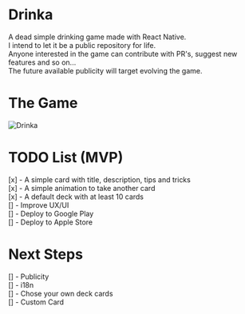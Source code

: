 # Drinka
A dead simple drinking game made with React Native.  
I intend to let it be a public repository for life.  
Anyone interested in the game can contribute with PR's, suggest new features and so on...  
The future available publicity will target evolving the game.

# The Game
![Drinka](https://user-images.githubusercontent.com/11022437/90580034-3c3e0000-e19e-11ea-95b8-c923060358ef.gif)


# TODO List (MVP)
[x] - A simple card with title, description, tips and tricks  
[x] - A simple animation to take another card  
[x] - A default deck with at least 10 cards  
[] - Improve UX/UI  
[] - Deploy to Google Play  
[] - Deploy to Apple Store  


# Next Steps
[] - Publicity  
[] - i18n  
[] - Chose your own deck cards  
[] - Custom Card  
